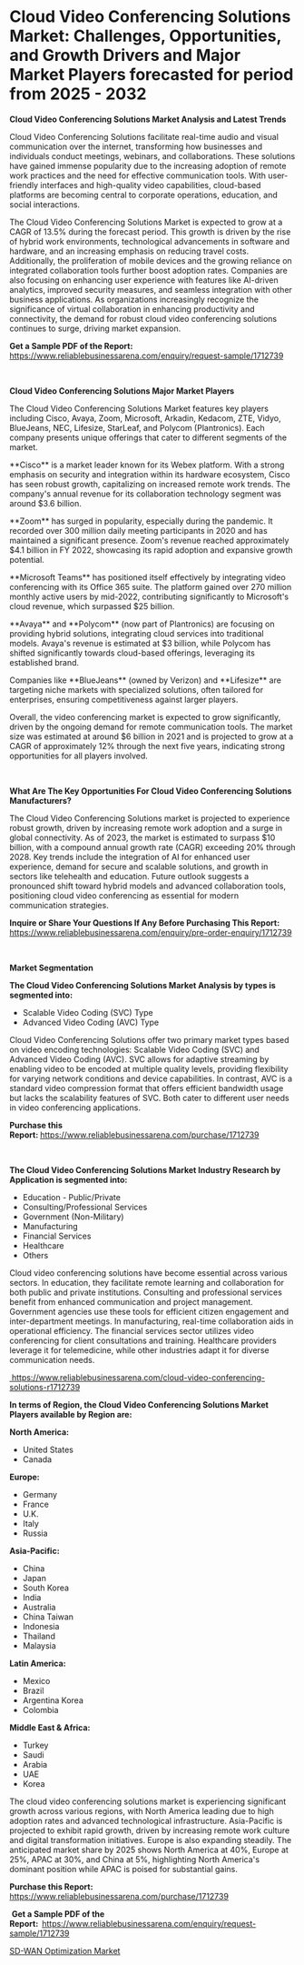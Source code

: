 <p><h1>Cloud Video Conferencing Solutions Market: Challenges, Opportunities, and Growth Drivers and Major Market Players forecasted for period from 2025 - 2032</h1></p><p><strong>Cloud Video Conferencing Solutions Market Analysis and Latest Trends</strong></p>
<p><p>Cloud Video Conferencing Solutions facilitate real-time audio and visual communication over the internet, transforming how businesses and individuals conduct meetings, webinars, and collaborations. These solutions have gained immense popularity due to the increasing adoption of remote work practices and the need for effective communication tools. With user-friendly interfaces and high-quality video capabilities, cloud-based platforms are becoming central to corporate operations, education, and social interactions.</p><p>The Cloud Video Conferencing Solutions Market is expected to grow at a CAGR of 13.5% during the forecast period. This growth is driven by the rise of hybrid work environments, technological advancements in software and hardware, and an increasing emphasis on reducing travel costs. Additionally, the proliferation of mobile devices and the growing reliance on integrated collaboration tools further boost adoption rates. Companies are also focusing on enhancing user experience with features like AI-driven analytics, improved security measures, and seamless integration with other business applications. As organizations increasingly recognize the significance of virtual collaboration in enhancing productivity and connectivity, the demand for robust cloud video conferencing solutions continues to surge, driving market expansion.</p></p>
<p><strong>Get a Sample PDF of the Report:&nbsp;</strong> <a href="https://www.reliablebusinessarena.com/enquiry/request-sample/1712739?utm_campaign=1892&utm_medium=2&utm_source=Github&utm_content=ia&utm_term=11012025&utm_id=cloud-video-conferencing-solutions">https://www.reliablebusinessarena.com/enquiry/request-sample/1712739</a></p>
<p>&nbsp;</p>
<p><strong>Cloud Video Conferencing Solutions Major Market Players</strong></p>
<p><p>The Cloud Video Conferencing Solutions Market features key players including Cisco, Avaya, Zoom, Microsoft, Arkadin, Kedacom, ZTE, Vidyo, BlueJeans, NEC, Lifesize, StarLeaf, and Polycom (Plantronics). Each company presents unique offerings that cater to different segments of the market.</p><p>**Cisco** is a market leader known for its Webex platform. With a strong emphasis on security and integration within its hardware ecosystem, Cisco has seen robust growth, capitalizing on increased remote work trends. The company's annual revenue for its collaboration technology segment was around $3.6 billion.</p><p>**Zoom** has surged in popularity, especially during the pandemic. It recorded over 300 million daily meeting participants in 2020 and has maintained a significant presence. Zoom's revenue reached approximately $4.1 billion in FY 2022, showcasing its rapid adoption and expansive growth potential.</p><p>**Microsoft Teams** has positioned itself effectively by integrating video conferencing with its Office 365 suite. The platform gained over 270 million monthly active users by mid-2022, contributing significantly to Microsoft's cloud revenue, which surpassed $25 billion.</p><p>**Avaya** and **Polycom** (now part of Plantronics) are focusing on providing hybrid solutions, integrating cloud services into traditional models. Avaya's revenue is estimated at $3 billion, while Polycom has shifted significantly towards cloud-based offerings, leveraging its established brand.</p><p>Companies like **BlueJeans** (owned by Verizon) and **Lifesize** are targeting niche markets with specialized solutions, often tailored for enterprises, ensuring competitiveness against larger players.</p><p>Overall, the video conferencing market is expected to grow significantly, driven by the ongoing demand for remote communication tools. The market size was estimated at around $6 billion in 2021 and is projected to grow at a CAGR of approximately 12% through the next five years, indicating strong opportunities for all players involved.</p></p>
<p>&nbsp;</p>
<p><strong>What Are The Key Opportunities For Cloud Video Conferencing Solutions Manufacturers?</strong></p>
<p><p>The Cloud Video Conferencing Solutions market is projected to experience robust growth, driven by increasing remote work adoption and a surge in global connectivity. As of 2023, the market is estimated to surpass $10 billion, with a compound annual growth rate (CAGR) exceeding 20% through 2028. Key trends include the integration of AI for enhanced user experience, demand for secure and scalable solutions, and growth in sectors like telehealth and education. Future outlook suggests a pronounced shift toward hybrid models and advanced collaboration tools, positioning cloud video conferencing as essential for modern communication strategies.</p></p>
<p><strong>Inquire or Share Your Questions If Any Before Purchasing This Report:</strong> <a href="https://www.reliablebusinessarena.com/enquiry/pre-order-enquiry/1712739?utm_campaign=1892&utm_medium=2&utm_source=Github&utm_content=ia&utm_term=11012025&utm_id=cloud-video-conferencing-solutions">https://www.reliablebusinessarena.com/enquiry/pre-order-enquiry/1712739</a></p>
<p>&nbsp;</p>
<p><strong>Market Segmentation</strong></p>
<p><strong>The Cloud Video Conferencing Solutions Market Analysis by types is segmented into:</strong></p>
<p><ul><li>Scalable Video Coding (SVC) Type</li><li>Advanced Video Coding (AVC) Type</li></ul></p>
<p><p>Cloud Video Conferencing Solutions offer two primary market types based on video encoding technologies: Scalable Video Coding (SVC) and Advanced Video Coding (AVC). SVC allows for adaptive streaming by enabling video to be encoded at multiple quality levels, providing flexibility for varying network conditions and device capabilities. In contrast, AVC is a standard video compression format that offers efficient bandwidth usage but lacks the scalability features of SVC. Both cater to different user needs in video conferencing applications.</p></p>
<p><strong>Purchase this Report:&nbsp;</strong><a href="https://www.reliablebusinessarena.com/purchase/1712739?utm_campaign=1892&utm_medium=2&utm_source=Github&utm_content=ia&utm_term=11012025&utm_id=cloud-video-conferencing-solutions">https://www.reliablebusinessarena.com/purchase/1712739</a></p>
<p>&nbsp;</p>
<p><strong>The Cloud Video Conferencing Solutions Market Industry Research by Application is segmented into:</strong></p>
<p><ul><li>Education - Public/Private</li><li>Consulting/Professional Services</li><li>Government (Non-Military)</li><li>Manufacturing</li><li>Financial Services</li><li>Healthcare</li><li>Others</li></ul></p>
<p><p>Cloud video conferencing solutions have become essential across various sectors. In education, they facilitate remote learning and collaboration for both public and private institutions. Consulting and professional services benefit from enhanced communication and project management. Government agencies use these tools for efficient citizen engagement and inter-department meetings. In manufacturing, real-time collaboration aids in operational efficiency. The financial services sector utilizes video conferencing for client consultations and training. Healthcare providers leverage it for telemedicine, while other industries adapt it for diverse communication needs.</p></p>
<p><a href="https://www.reliablebusinessarena.com/cloud-video-conferencing-solutions-r1712739?utm_campaign=1892&utm_medium=2&utm_source=Github&utm_content=ia&utm_term=11012025&utm_id=cloud-video-conferencing-solutions">&nbsp;https://www.reliablebusinessarena.com/cloud-video-conferencing-solutions-r1712739</a></p>
<p><strong>In terms of Region, the Cloud Video Conferencing Solutions Market Players available by Region are:</strong></p>
<p>
    <p> <strong> North America: </strong>
        <ul>
            <li>United States</li>
            <li>Canada</li>
        </ul>
        </p> 
    <p> <strong> Europe: </strong>
        <ul>
            <li>Germany</li>
            <li>France</li>
            <li>U.K.</li>
            <li>Italy</li>
            <li>Russia</li>
        </ul>
        </p> 
    <p> <strong> Asia-Pacific: </strong>
        <ul>
            <li>China</li>
            <li>Japan</li>
            <li>South Korea</li>
            <li>India</li>
            <li>Australia</li>
            <li>China Taiwan</li>
            <li>Indonesia</li>
            <li>Thailand</li>
            <li>Malaysia</li>
        </ul>
        </p> 
    <p> <strong> Latin America: </strong>
        <ul>
            <li>Mexico</li>
            <li>Brazil</li>
            <li>Argentina Korea</li>
            <li>Colombia</li>
        </ul>
        </p> 
    <p> <strong> Middle East & Africa: </strong>
        <ul>
            <li>Turkey</li>
            <li>Saudi</li>
            <li>Arabia</li>
            <li>UAE</li>
            <li>Korea</li>
        </ul>
    </p>
    </p>
<p><p>The cloud video conferencing solutions market is experiencing significant growth across various regions, with North America leading due to high adoption rates and advanced technological infrastructure. Asia-Pacific is projected to exhibit rapid growth, driven by increasing remote work culture and digital transformation initiatives. Europe is also expanding steadily. The anticipated market share by 2025 shows North America at 40%, Europe at 25%, APAC at 30%, and China at 5%, highlighting North America's dominant position while APAC is poised for substantial gains.</p></p>
<p><strong>Purchase this Report: </strong><a href="https://www.reliablebusinessarena.com/purchase/1712739?utm_campaign=1892&utm_medium=2&utm_source=Github&utm_content=ia&utm_term=11012025&utm_id=cloud-video-conferencing-solutions">https://www.reliablebusinessarena.com/purchase/1712739</a></p>
<p>&nbsp;<strong>Get a Sample PDF of the Report:&nbsp;&nbsp;</strong><a href="https://www.reliablebusinessarena.com/enquiry/request-sample/1712739?utm_campaign=1892&utm_medium=2&utm_source=Github&utm_content=ia&utm_term=11012025&utm_id=cloud-video-conferencing-solutions">https://www.reliablebusinessarena.com/enquiry/request-sample/1712739</a></p>
<p><strong></strong></p>
<p><p><a href="https://github.com/provorikovar/Market-Research-Report-List-6/blob/main/sd-wan-optimization-market.md?utm_campaign=1892&utm_medium=2&utm_source=Github&utm_content=ia&utm_term=11012025&utm_id=cloud-video-conferencing-solutions">SD-WAN Optimization Market</a></p></p>